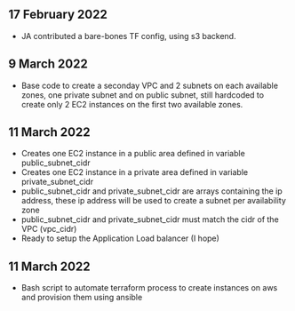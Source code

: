 ## 17 February 2022
  * JA contributed a bare-bones TF config, using s3 backend.
## 9 March 2022
  * Base code to create a seconday VPC and 2 subnets on each available zones, one private subnet and on public subnet, still hardcoded to create only 2 EC2 instances on the first two available zones.
## 11 March 2022
  * Creates one EC2 instance in a public  area defined in variable public_subnet_cidr
  * Creates one EC2 instance in a private area defined in variable private_subnet_cidr
  * public_subnet_cidr and private_subnet_cidr are arrays containing the ip
      address, these ip address will be used to create a subnet per availability zone
  * public_subnet_cidr and private_subnet_cidr must match the cidr of the VPC (vpc_cidr)
  * Ready to setup the Application Load balancer (I hope)
## 11 March 2022
  * Bash script to automate terraform process to create instances on aws and provision them using ansible
  

